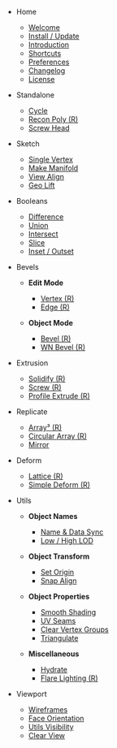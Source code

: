 - Home
    
    - [Welcome](/)
    - [Install / Update](/getting-started/install-update)
    - [Introduction](/getting-started/introduction)
    - [Shortcuts](/getting-started/shortcuts)
    - [Preferences](/getting-started/preferences)
    - [Changelog](/getting-started/changelog)
    - [License](/getting-started/license)

- Standalone

    - [Cycle](/standalone/cycle)
    - [Recon Poly (R)](/standalone/recon-poly)
    - [Screw Head](/standalone/screw-head)

- Sketch

    - [Single Vertex](/sketch/single-vertex)
    - [Make Manifold](/sketch/make-manifold)
    - [View Align](/sketch/view-align)
    - [Geo Lift](/sketch/geo-lift)

- Booleans

    - [Difference](/booleans/difference)
    - [Union](/booleans/union)
    - [Intersect](/booleans/intersect)
    - [Slice](/booleans/slice)
    - [Inset / Outset](/booleans/inset-outset)

- Bevels

    - **Edit Mode**
        - [Vertex (R)](/bevels/vertex)
        - [Edge (R)](/bevels/edge)

    - **Object Mode**
        - [Bevel (R)](/bevels/bevel)
        - [WN Bevel (R)](/bevels/wn-bevel)

- Extrusion

    - [Solidify (R)](/extrusion/solidify)
    - [Screw (R)](/extrusion/screw)
    - [Profile Extrude (R)](/extrusion/profile-extrude)

- Replicate

    - [Array³ (R)](/replicate/array-cubed)
    - [Circular Array (R)](/replicate/circular-array)
    - [Mirror](/replicate/mirror)

- Deform

    - [Lattice (R)](/deform/lattice)
    - [Simple Deform (R)](/deform/simple-deform)

- Utils

    - **Object Names**
        - [Name & Data Sync](/utils/name-data-sync)
        - [Low / High LOD](/utils/low-high-lod)

    - **Object Transform**
        - [Set Origin](/utils/set-origin)
        - [Snap Align](/utils/snap-align)

    - **Object Properties**
        - [Smooth Shading](/utils/smooth-shading)
        - [UV Seams](/utils/uv-seams)
        - [Clear Vertex Groups](/utils/clear-vertex-groups)
        - [Triangulate](/utils/triangulate)
    
    - **Miscellaneous**
        - [Hydrate](/utils/hydrate)
        - [Flare Lighting (R)](/utils/flare-lighting)

- Viewport

    - [Wireframes](/viewport/wireframes)
    - [Face Orientation](/viewport/face-orientation)
    - [Utils Visibility](/viewport/utils-visibility)
    - [Clear View](/viewport/clear-view)
